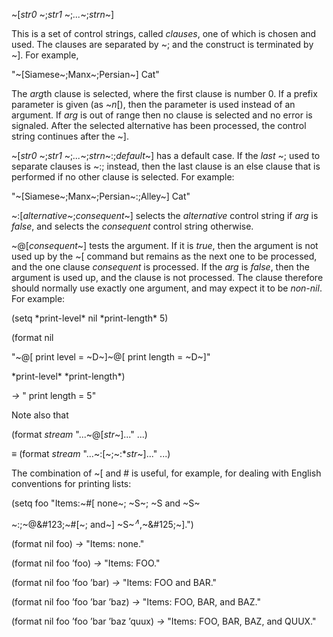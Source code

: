  



~[*str0* ~;*str1* ~;*...*~;*strn*~] 



This is a set of control strings, called *clauses*, one of which is chosen and used. The clauses are separated by ~; and the construct is terminated by ~]. For example, 



"~[Siamese~;Manx~;Persian~] Cat" 



The *arg*th clause is selected, where the first clause is number 0. If a prefix parameter is given (as ~*n*[), then the parameter is used instead of an argument. If *arg* is out of range then no clause is selected and no error is signaled. After the selected alternative has been processed, the control string continues after the ~]. 



~[*str0* ~;*str1* ~;*...*~;*strn*~:;*default*~] has a default case. If the *last* ~; used to separate clauses is ~:; instead, then the last clause is an else clause that is performed if no other clause is selected. For example: 



"~[Siamese~;Manx~;Persian~:;Alley~] Cat" 



~:[*alternative*~;*consequent*~] selects the *alternative* control string if *arg* is *false*, and selects the *consequent* control string otherwise. 



~@[*consequent*~] tests the argument. If it is *true*, then the argument is not used up by the ~[ command but remains as the next one to be processed, and the one clause *consequent* is processed. If the *arg* is *false*, then the argument is used up, and the clause is not processed. The clause therefore should normally use exactly one argument, and may expect it to be *non-nil*. For example: 



(setq \*print-level\* nil \*print-length\* 5) 



(format nil 



"~@[ print level = ~D~]~@[ print length = ~D~]" 



\*print-level\* \*print-length\*) 



*→* " print length = 5" 



Note also that 



(format *stream* "...~@[*str*~]..." ...) 



*≡* (format *stream* "...~:[~;~:\**str*~]..." ...) 



The combination of ~[ and # is useful, for example, for dealing with English conventions for printing lists: 



(setq foo "Items:~#[ none~; ~S~; ~S and ~S~ 



~:;~@\&#123;~#[~; and~] ~S~<i><sup>∧</sup></i>,~\&#125;~].") 







 



 



(format nil foo) *→* "Items: none." 



(format nil foo ’foo) *→* "Items: FOO." 



(format nil foo ’foo ’bar) *→* "Items: FOO and BAR." 



(format nil foo ’foo ’bar ’baz) *→* "Items: FOO, BAR, and BAZ." 



(format nil foo ’foo ’bar ’baz ’quux) *→* "Items: FOO, BAR, BAZ, and QUUX." 



